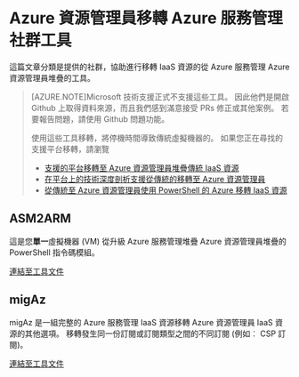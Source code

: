 <properties
    pageTitle="Azure 資源管理員移轉 Azure 服務管理社群工具"
    description="這篇文章分類是提供的社群，協助進行移轉 IaaS 資源的從 Azure 服務管理 Azure 資源管理員堆疊的工具。"
    services="virtual-machines-windows"
    documentationCenter=""
    authors="singhkays"
    manager="timlt"
    editor=""
    tags="azure-resource-manager"/>

<tags
    ms.service="virtual-machines-windows"
    ms.workload="infrastructure-services"
    ms.tgt_pltfrm="vm-windows"
    ms.devlang="na"
    ms.topic="article"
    ms.date="08/29/2016"
    ms.author="singhkay"/>

# <a name="community-tools-for-azure-service-management-to-azure-resource-manager-migration"></a>Azure 資源管理員移轉 Azure 服務管理社群工具

這篇文章分類是提供的社群，協助進行移轉 IaaS 資源的從 Azure 服務管理 Azure 資源管理員堆疊的工具。

>[AZURE.NOTE]Microsoft 技術支援正式不支援這些工具。 因此他們是開啟 Github 上取得資料來源，而且我們感到滿意接受 PRs 修正或其他案例。 若要報告問題，請使用 Github 問題功能。
>
> 使用這些工具移轉，將停機時間導致傳統虛擬機器的。 如果您正在尋找的支援平台移轉，請瀏覽 
>
>- [支援的平台移轉至 Azure 資源管理員堆疊傳統 IaaS 資源](./virtual-machines-windows-migration-classic-resource-manager.md)
>- [在平台上的技術深度剖析支援從傳統的移轉至 Azure 資源管理員](./virtual-machines-windows-migration-classic-resource-manager-deep-dive.md)
>- [從傳統至 Azure 資源管理員使用 PowerShell 的 Azure 移轉 IaaS 資源](./virtual-machines-windows-ps-migration-classic-resource-manager.md)

## <a name="asm2arm"></a>ASM2ARM

這是您**單一**虛擬機器 (VM) 從升級 Azure 服務管理堆疊 Azure 資源管理員堆疊的 PowerShell 指令碼模組。 

[連結至工具文件](https://github.com/Azure/classic-iaas-resourcemanager-migration/tree/master/asm2arm)

## <a name="migaz"></a>migAz

migAz 是一組完整的 Azure 服務管理 IaaS 資源移轉 Azure 資源管理員 IaaS 資源的其他選項。 移轉發生同一份訂閱或訂閱類型之間的不同訂閱 (例如︰ CSP 訂閱)。

[連結至工具文件](https://github.com/Azure/classic-iaas-resourcemanager-migration/tree/master/migaz)